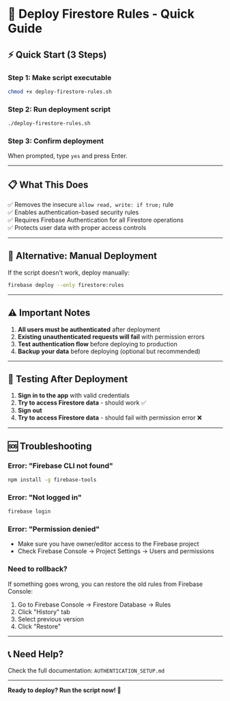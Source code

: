# 🚀 Deploy Firestore Rules - Quick Guide

## ⚡ Quick Start (3 Steps)

### Step 1: Make script executable
```bash
chmod +x deploy-firestore-rules.sh
```

### Step 2: Run deployment script
```bash
./deploy-firestore-rules.sh
```

### Step 3: Confirm deployment
When prompted, type `yes` and press Enter.

---

## 📋 What This Does

✅ Removes the insecure `allow read, write: if true;` rule  
✅ Enables authentication-based security rules  
✅ Requires Firebase Authentication for all Firestore operations  
✅ Protects user data with proper access controls  

---

## 🔧 Alternative: Manual Deployment

If the script doesn't work, deploy manually:

```bash
firebase deploy --only firestore:rules
```

---

## ⚠️ Important Notes

1. **All users must be authenticated** after deployment
2. **Existing unauthenticated requests will fail** with permission errors
3. **Test authentication flow** before deploying to production
4. **Backup your data** before deploying (optional but recommended)

---

## 🧪 Testing After Deployment

1. **Sign in to the app** with valid credentials
2. **Try to access Firestore data** - should work ✅
3. **Sign out**
4. **Try to access Firestore data** - should fail with permission error ❌

---

## 🆘 Troubleshooting

### Error: "Firebase CLI not found"
```bash
npm install -g firebase-tools
```

### Error: "Not logged in"
```bash
firebase login
```

### Error: "Permission denied"
- Make sure you have owner/editor access to the Firebase project
- Check Firebase Console → Project Settings → Users and permissions

### Need to rollback?
If something goes wrong, you can restore the old rules from Firebase Console:
1. Go to Firebase Console → Firestore Database → Rules
2. Click "History" tab
3. Select previous version
4. Click "Restore"

---

## 📞 Need Help?

Check the full documentation: `AUTHENTICATION_SETUP.md`

---

**Ready to deploy? Run the script now! 🚀**
